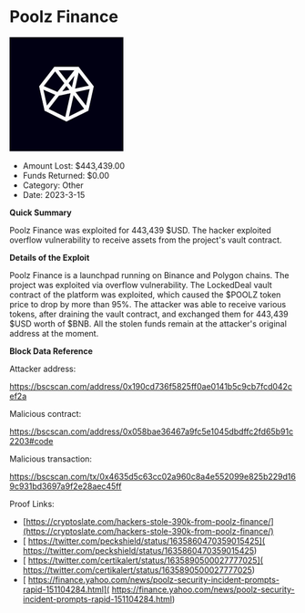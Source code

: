 # Poolz Finance
![Poolz Finance](/rektimages/Poolz-Finance.png)
- Amount Lost: $443,439.00
- Funds Returned: $0.00
- Category: Other
- Date: 2023-3-15

**Quick Summary**

Poolz Finance was exploited for 443,439 $USD. The hacker exploited overflow vulnerability to receive assets from the project's vault contract.

  


 **Details of the Exploit**

Poolz Finance is a launchpad running on Binance and Polygon chains. The project was exploited via overflow vulnerability. The LockedDeal vault contract of the platform was exploited, which caused the $POOLZ token price to drop by more than 95%. The attacker was able to receive various tokens, after draining the vault contract, and exchanged them for 443,439 $USD worth of $BNB. All the stolen funds remain at the attacker's original address at the moment.

  


 **Block Data Reference**

Attacker address:

https://bscscan.com/address/0x190cd736f5825ff0ae0141b5c9cb7fcd042cef2a

  


Malicious contract:

https://bscscan.com/address/0x058bae36467a9fc5e1045dbdffc2fd65b91c2203#code

  


Malicious transaction:

https://bscscan.com/tx/0x4635d5c63cc02a960c8a4e552099e825b229d169c931bd3697a9f2e28aec45ff


Proof Links:
- [https://cryptoslate.com/hackers-stole-390k-from-poolz-finance/](https://cryptoslate.com/hackers-stole-390k-from-poolz-finance/)
- [ https://twitter.com/peckshield/status/1635860470359015425]( https://twitter.com/peckshield/status/1635860470359015425)
- [ https://twitter.com/certikalert/status/1635890500027777025]( https://twitter.com/certikalert/status/1635890500027777025)
- [ https://finance.yahoo.com/news/poolz-security-incident-prompts-rapid-151104284.html]( https://finance.yahoo.com/news/poolz-security-incident-prompts-rapid-151104284.html)


